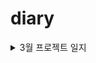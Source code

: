 # diary


<details>
<summary>3월 프로젝트 일지</summary>
<div markdown="1">

<details>
<summary>3월 3일 토이프로젝트 데일리 스크럼 </summary>
<div markdown="1">
오늘 할일   
  
박은지: 지금까지 작업한 파일 업로드 
김성훈: 페이지 로그인 기능 완성하기, ERD 설계 끝내기, 과목 CRUD 만들기     
  
오늘 한것:
  
박은지:   
김성훈:       
  
아쉬웠던 점:
  
박은지:   
김성훈:     
</div>
</details>
  <details>
<summary>3월 4일 토이프로젝트 데일리 스크럼 </summary>
<div markdown="1">
오늘 할일   
  
박은지:   
김성훈:     
  
오늘 한것:
  
박은지:   
김성훈:       
  
아쉬웠던 점:
  
  
박은지:   
김성훈:     
</div>
</details>

</div>
</details>
